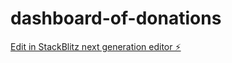# dashboard-of-donations

[Edit in StackBlitz next generation editor ⚡️](https://stackblitz.com/~/github.com/LGOPIKRISHNA-stack/dashboard-of-donations)